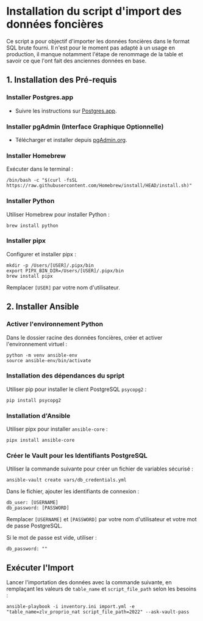 # Installation du script d'import des données foncières

Ce script a pour objectif d'importer les données foncières dans le format SQL brute fourni. Il n'est pour le moment pas adapté à un usage en production, il manque notamment l'étape de renommage de la table et savoir ce que l'ont fait des anciennes données en base.

## 1. Installation des Pré-requis

### Installer Postgres.app

- Suivre les instructions sur [Postgres.app](https://postgresapp.com/).

### Installer pgAdmin (Interface Graphique Optionnelle)

- Télécharger et installer depuis [pgAdmin.org](https://www.pgadmin.org/).

### Installer Homebrew

Exécuter dans le terminal :

```
/bin/bash -c "$(curl -fsSL https://raw.githubusercontent.com/Homebrew/install/HEAD/install.sh)"
```

### Installer Python

Utiliser Homebrew pour installer Python :

```
brew install python
```

### Installer pipx

Configurer et installer pipx :

```
mkdir -p /Users/[USER]/.pipx/bin
export PIPX_BIN_DIR=/Users/[USER]/.pipx/bin
brew install pipx
```

Remplacer `[USER]` par votre nom d'utilisateur.

## 2. Installer Ansible

### Activer l'environnement Python

Dans le dossier racine des données foncières, créer et activer l'environnement virtuel :

```
python -m venv ansible-env
source ansible-env/bin/activate
```

### Installation des dépendances du spript

Utiliser pip pour installer le client PostgreSQL `psycopg2` :

```
pip install psycopg2
```

### Installation d'Ansible

Utiliser pipx pour installer `ansible-core` :

```
pipx install ansible-core
```

### Créer le Vault pour les Identifiants PostgreSQL

Utiliser la commande suivante pour créer un fichier de variables sécurisé :

```
ansible-vault create vars/db_credentials.yml
```

Dans le fichier, ajouter les identifiants de connexion :

```
db_user: [USERNAME]
db_password: [PASSWORD]
```

Remplacer `[USERNAME]` et `[PASSWORD]` par votre nom d'utilisateur et votre mot de passe PostgreSQL.

Si le mot de passe est vide, utiliser :

```
db_password: ""
```

## Exécuter l'Import

Lancer l'importation des données avec la commande suivante, en remplaçant les valeurs de `table_name` et `script_file_path` selon les besoins :

```
ansible-playbook -i inventory.ini import.yml -e "table_name=zlv_proprio_nat script_file_path=2022" --ask-vault-pass
```

